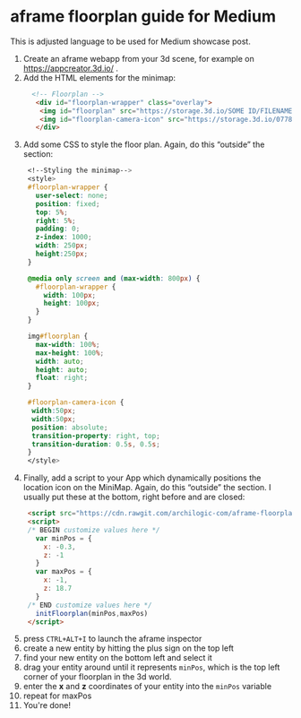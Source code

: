 # aframe floorplan guide for Medium
This is adjusted language to be used for Medium showcase post.

  1. Create an aframe webapp from your 3d scene, for example on https://appcreator.3d.io/ .
  1. Add the HTML elements for the minimap:
      ```html
        <!-- Floorplan -->
         <div id="floorplan-wrapper" class="overlay">
          <img id="floorplan" src="https://storage.3d.io/SOME ID/FILENAME.jpg">
          <img id="floorplan-camera-icon" src="https://storage.3d.io/0778145f-e104-4a9e-b70d-392f0a5a1444/2017-10-24_14-37-47_m3yr3c/camera-icon.png">
         </div>
       ```
  1. Add some CSS to style the floor plan. Again, do this “outside” the <a-scene> section:
     ```css
      <!--Styling the minimap-->
      <style>
      #floorplan-wrapper {
        user-select: none;
        position: fixed;
        top: 5%;
        right: 5%;
        padding: 0;
        z-index: 1000;
        width: 250px;
        height:250px;
      }

      @media only screen and (max-width: 800px) {
        #floorplan-wrapper {
          width: 100px;
          height: 100px;
        }
      }

      img#floorplan {
        max-width: 100%;
        max-height: 100%;
        width: auto;
        height: auto;
        float: right;
      }

      #floorplan-camera-icon {
       width:50px;
       width:50px;
       position: absolute;
       transition-property: right, top;
       transition-duration: 0.5s, 0.5s;
      }
      </style>

     ```
1. Finally, add a script to your App which dynamically positions the location icon on the MiniMap. Again, do this “outside” the <a-scene> section. I usually put these at the bottom, right before </body> and </html> are closed:
   ```html
    <script src="https://cdn.rawgit.com/archilogic-com/aframe-floorplan/47a8a620/floorplan.js"></script>
    <script>
    /* BEGIN customize values here */
      var minPos = {
        x: -0.3,
        z: -1
      }
      var maxPos = {
        x: -1,
        z: 18.7
      }
    /* END customize values here */
      initFloorplan(minPos,maxPos)
    </script>
   ```
2. press ``CTRL+ALT+I`` to launch the aframe inspector
3. create a new entity by hitting the plus sign on the top left
4. find your new entity on the bottom left and select it
5. drag your entity around until it represents ``minPos``, which is the top left corner of your floorplan in the 3d world.  
6. enter the **x** and **z** coordinates of your entity into the ``minPos`` variable
7. repeat for maxPos
8. You're done!
